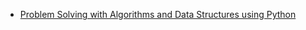 * [Problem Solving with Algorithms and Data Structures using Python](http://interactivepython.org/runestone/static/pythonds/index.html)



